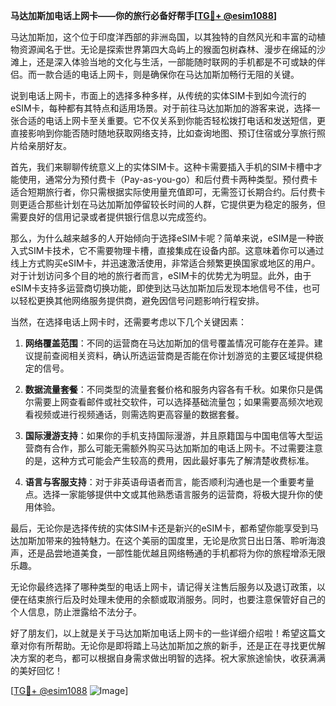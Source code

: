 **马达加斯加电话上网卡——你的旅行必备好帮手[[TG💪+ @esim1088](https://t.me/s/esim1088)]**

马达加斯加，这个位于印度洋西部的非洲岛国，以其独特的自然风光和丰富的动植物资源闻名于世。无论是探索世界第四大岛屿上的猴面包树森林、漫步在绵延的沙滩上，还是深入体验当地的文化与生活，一部能随时联网的手机都是不可或缺的伴侣。而一款合适的电话上网卡，则是确保你在马达加斯加畅行无阻的关键。

说到电话上网卡，市面上的选择多种多样，从传统的实体SIM卡到如今流行的eSIM卡，每种都有其特点和适用场景。对于前往马达加斯加的游客来说，选择一张合适的电话上网卡至关重要。它不仅关系到你能否轻松拨打电话和发送短信，更直接影响到你能否随时随地获取网络支持，比如查询地图、预订住宿或分享旅行照片给亲朋好友。

首先，我们来聊聊传统意义上的实体SIM卡。这种卡需要插入手机的SIM卡槽中才能使用，通常分为预付费卡（Pay-as-you-go）和后付费卡两种类型。预付费卡适合短期旅行者，你只需根据实际使用量充值即可，无需签订长期合约。后付费卡则更适合那些计划在马达加斯加停留较长时间的人群，它提供更为稳定的服务，但需要良好的信用记录或者提供银行信息以完成签约。

那么，为什么越来越多的人开始倾向于选择eSIM卡呢？简单来说，eSIM是一种嵌入式SIM卡技术，它不需要物理卡槽，直接集成在设备内部。这意味着你可以通过线上方式购买eSIM卡，并迅速激活使用，非常适合频繁更换国家或地区的用户。对于计划访问多个目的地的旅行者而言，eSIM卡的优势尤为明显。此外，由于eSIM卡支持多运营商切换功能，即使到达马达加斯加后发现本地信号不佳，也可以轻松更换其他网络服务提供商，避免因信号问题影响行程安排。

当然，在选择电话上网卡时，还需要考虑以下几个关键因素：

1. **网络覆盖范围**：不同的运营商在马达加斯加的信号覆盖情况可能存在差异。建议提前查阅相关资料，确认所选运营商是否能在你计划游览的主要区域提供稳定的信号。
   
2. **数据流量套餐**：不同类型的流量套餐价格和服务内容各有千秋。如果你只是偶尔需要上网查看邮件或社交软件，可以选择基础流量包；如果需要高频次地观看视频或进行视频通话，则需选购更高容量的数据套餐。

3. **国际漫游支持**：如果你的手机支持国际漫游，并且原籍国与中国电信等大型运营商有合作，那么可能无需额外购买马达加斯加的电话上网卡。不过需要注意的是，这种方式可能会产生较高的费用，因此最好事先了解清楚收费标准。

4. **语言与客服支持**：对于非英语母语者而言，能否顺利沟通也是一个重要考量点。选择一家能够提供中文或其他熟悉语言服务的运营商，将极大提升你的使用体验。

最后，无论你是选择传统的实体SIM卡还是新兴的eSIM卡，都希望你能享受到马达加斯加带来的独特魅力。在这个美丽的国度里，无论是欣赏日出日落、聆听海浪声，还是品尝地道美食，一部性能优越且网络畅通的手机都将为你的旅程增添无限乐趣。

无论你最终选择了哪种类型的电话上网卡，请记得关注售后服务以及退订政策，以便在结束旅行后及时处理未使用的余额或取消服务。同时，也要注意保管好自己的个人信息，防止泄露给不法分子。

好了朋友们，以上就是关于马达加斯加电话上网卡的一些详细介绍啦！希望这篇文章对你有所帮助。无论你是即将踏上马达加斯加之旅的新手，还是正在寻找更优解决方案的老鸟，都可以根据自身需求做出明智的选择。祝大家旅途愉快，收获满满的美好回忆！

[[TG💪+ @esim1088](https://t.me/s/esim1088) ![Image](https://i.postimg.cc/4NQfJmqS/Snipaste-2025-05-13-00-14-12.png)]